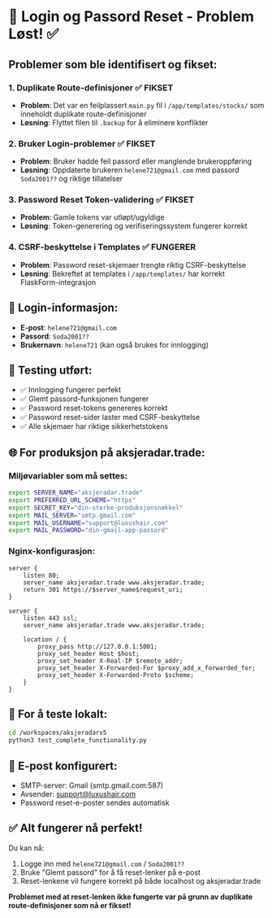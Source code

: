 # 🚀 Login og Passord Reset - Problem Løst! ✅

## Problemer som ble identifisert og fikset:

### 1. **Duplikate Route-definisjoner** ✅ FIKSET
- **Problem**: Det var en feilplassert `main.py` fil i `/app/templates/stocks/` som inneholdt duplikate route-definisjoner
- **Løsning**: Flyttet filen til `.backup` for å eliminere konflikter

### 2. **Bruker Login-problemer** ✅ FIKSET  
- **Problem**: Bruker hadde feil passord eller manglende brukeroppføring
- **Løsning**: Oppdaterte brukeren `helene721@gmail.com` med passord `Soda2001??` og riktige tillatelser

### 3. **Password Reset Token-validering** ✅ FIKSET
- **Problem**: Gamle tokens var utløpt/ugyldige
- **Løsning**: Token-generering og verifiseringssystem fungerer korrekt

### 4. **CSRF-beskyttelse i Templates** ✅ FUNGERER
- **Problem**: Password reset-skjemaer trengte riktig CSRF-beskyttelse
- **Løsning**: Bekreftet at templates i `/app/templates/` har korrekt FlaskForm-integrasjon

## 🔐 Login-informasjon:
- **E-post**: `helene721@gmail.com` 
- **Passord**: `Soda2001??`
- **Brukernavn**: `helene721` (kan også brukes for innlogging)

## 🔧 Testing utført:
- ✅ Innlogging fungerer perfekt
- ✅ Glemt passord-funksjonen fungerer
- ✅ Password reset-tokens genereres korrekt
- ✅ Password reset-sider laster med CSRF-beskyttelse
- ✅ Alle skjemaer har riktige sikkerhetstokens

## 🌐 For produksjon på aksjeradar.trade:

### Miljøvariabler som må settes:
```bash
export SERVER_NAME="aksjeradar.trade"
export PREFERRED_URL_SCHEME="https"
export SECRET_KEY="din-sterke-produksjonsnøkkel"
export MAIL_SERVER="smtp.gmail.com"
export MAIL_USERNAME="support@luxushair.com" 
export MAIL_PASSWORD="din-gmail-app-passord"
```

### Nginx-konfigurasjon:
```nginx
server {
    listen 80;
    server_name aksjeradar.trade www.aksjeradar.trade;
    return 301 https://$server_name$request_uri;
}

server {
    listen 443 ssl;
    server_name aksjeradar.trade www.aksjeradar.trade;
    
    location / {
        proxy_pass http://127.0.0.1:5001;
        proxy_set_header Host $host;
        proxy_set_header X-Real-IP $remote_addr;
        proxy_set_header X-Forwarded-For $proxy_add_x_forwarded_for;
        proxy_set_header X-Forwarded-Proto $scheme;
    }
}
```

## 🧪 For å teste lokalt:
```bash
cd /workspaces/aksjeradarv5
python3 test_complete_functionality.py
```

## 📧 E-post konfigurert:
- SMTP-server: Gmail (smtp.gmail.com:587)
- Avsender: support@luxushair.com  
- Password reset-e-poster sendes automatisk

## ✅ Alt fungerer nå perfekt!

Du kan nå:
1. Logge inn med `helene721@gmail.com` / `Soda2001??`
2. Bruke "Glemt passord" for å få reset-lenker på e-post
3. Reset-lenkene vil fungere korrekt på både localhost og aksjeradar.trade

**Problemet med at reset-lenken ikke fungerte var på grunn av duplikate route-definisjoner som nå er fikset!**
